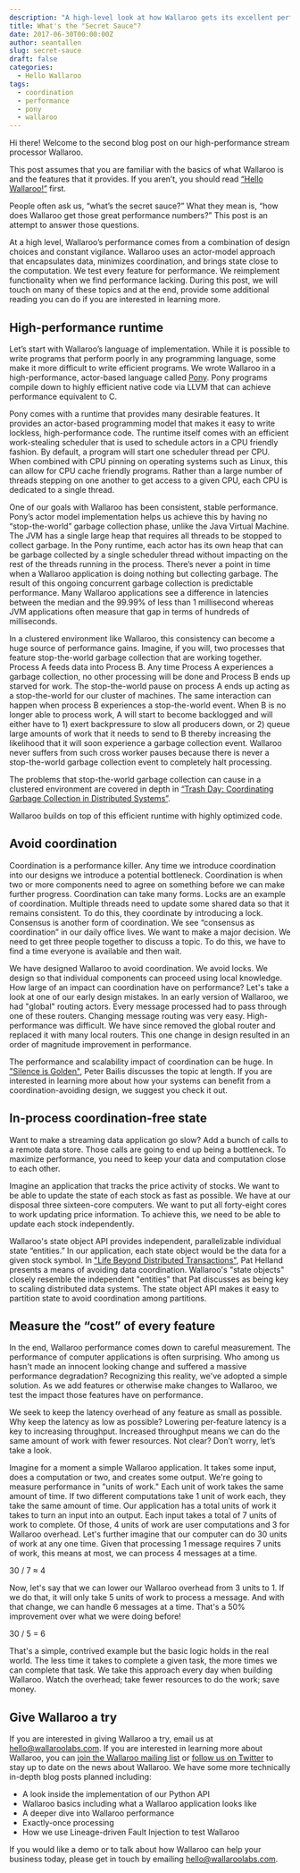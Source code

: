 ```yaml
---
description: "A high-level look at how Wallaroo gets its excellent performance."
title: What's the "Secret Sauce"?
date: 2017-06-30T00:00:00Z
author: seantallen
slug: secret-sauce
draft: false
categories: 
  - Hello Wallaroo
tags:
  - coordination
  - performance
  - pony
  - wallaroo
---
```

Hi there! Welcome to the second blog post on our high-performance stream processor Wallaroo.
 
This post assumes that you are familiar with the basics of what Wallaroo is and the features that it provides. If you aren’t, you should read [“Hello Wallaroo!”](http://blog.wallaroolabs.com/2017/03/hello-wallaroo/) first.
 
People often ask us, “what’s the secret sauce?” What they mean is, “how does Wallaroo get those great performance numbers?” This post is an attempt to answer those questions. 
 
At a high level, Wallaroo’s performance comes from a combination of design choices and constant vigilance. Wallaroo uses an actor-model approach that encapsulates data, minimizes coordination, and brings state close to the computation. We test every feature for performance. We reimplement functionality when we find performance lacking.  During this post, we will touch on many of these topics and at the end, provide some additional reading you can do if you are interested in learning more.
 
## High-performance runtime
 
Let’s start with Wallaroo’s language of implementation. While it is possible to write programs that perform poorly in any programming language, some make it more difficult to write efficient programs. We wrote Wallaroo in a high-performance, actor-based language called [Pony](http://www.ponylang.org). Pony programs compile down to highly efficient native code via LLVM that can achieve performance equivalent to C. 
 
Pony comes with a runtime that provides many desirable features. It provides an actor-based programming model that makes it easy to write lockless, high-performance code. The runtime itself comes with an efficient work-stealing scheduler that is used to schedule actors in a CPU friendly fashion. By default, a program will start one scheduler thread per CPU. When combined with CPU pinning on operating systems such as Linux, this can allow for CPU cache friendly programs. Rather than a large number of threads stepping on one another to get access to a given CPU, each CPU is dedicated to a single thread. 
 
One of our goals with Wallaroo has been consistent, stable performance. Pony’s actor model implementation helps us achieve this by having no “stop-the-world” garbage collection phase, unlike the Java Virtual Machine. The JVM has a single large heap that requires all threads to be stopped to collect garbage. In the Pony runtime, each actor has its own heap that can be garbage collected by a single scheduler thread without impacting on the rest of the threads running in the process. There’s never a point in time when a Wallaroo application is doing nothing but collecting garbage. The result of this ongoing concurrent garbage collection is predictable performance. Many Wallaroo applications see a difference in latencies between the median and the 99.99% of less than 1 millisecond whereas JVM applications often measure that gap in terms of hundreds of milliseconds. 
 
In a clustered environment like Wallaroo, this consistency can become a huge source of performance gains. Imagine, if you will, two processes that feature stop-the-world garbage collection that are working together. Process A feeds data into Process B. Any time Process A experiences a garbage collection, no other processing will be done and Process B ends up starved for work. The stop-the-world pause on process A ends up acting as a stop-the-world for our cluster of machines. The same interaction can happen when process B experiences a stop-the-world event. When B is no longer able to process work, A will start to become backlogged and will either have to 1) exert backpressure to slow all producers down, or 2) queue large amounts of work that it needs to send to B thereby increasing the likelihood that it will soon experience a garbage collection event. Wallaroo never suffers from such cross worker pauses because there is never a stop-the-world garbage collection event to completely halt processing. 
 
The problems that stop-the-world garbage collection can cause in a clustered environment are covered in depth in [“Trash Day: Coordinating Garbage Collection in Distributed Systems”](https://www.usenix.org/system/files/conference/hotos15/hotos15-paper-maas.pdf).
 
Wallaroo builds on top of this efficient runtime with highly optimized code.
 
## Avoid coordination
 
Coordination is a performance killer. Any time we introduce coordination into our designs we introduce a potential bottleneck. Coordination is when two or more components need to agree on something before we can make further progress. Coordination can take many forms.  Locks are an example of coordination. Multiple threads need to update some shared data so that it remains consistent. To do this, they coordinate by introducing a lock. Consensus is another form of coordination. We see “consensus as coordination” in our daily office lives. We want to make a major decision. We need to get three people together to discuss a topic. To do this, we have to find a time everyone is available and then wait. 
 
We have designed Wallaroo to avoid coordination. We avoid locks. We design so that individual components can proceed using local knowledge. How large of an impact can coordination have on performance? Let's take a look at one of our early design mistakes. In an early version of Wallaroo, we had "global" routing actors. Every message processed had to pass through one of these routers. Changing message routing was very easy. High-performance was difficult. We have since removed the global router and replaced it with many local routers. This one change in design resulted in an order of magnitude improvement in performance.
 
The performance and scalability impact of coordination can be huge.  In ["Silence is Golden"](https://www.youtube.com/watch?v=EYJnWttrC9k), Peter Bailis discusses the topic at length. If you are interested in learning more about how your systems can benefit from a coordination-avoiding design, we suggest you check it out.
 
## In-process coordination-free state
 
Want to make a streaming data application go slow? Add a bunch of calls to a remote data store. Those calls are going to end up being a bottleneck. To maximize performance, you need to keep your data and computation close to each other.
 
Imagine an application that tracks the price activity of stocks. We want to be able to update the state of each stock as fast as possible. We have at our disposal three sixteen-core computers. We want to put all forty-eight cores to work updating price information. To achieve this, we need to be able to update each stock independently. 
 
Wallaroo's state object API provides independent, parallelizable individual state “entities.”  In our application, each state object would be the data for a given stock symbol. In ["Life Beyond Distributed Transactions"](https://blog.acolyer.org/2014/11/20/life-beyond-distributed-transactions/), Pat Helland presents a means of avoiding data coordination. Wallaroo's "state objects" closely resemble the independent "entities" that Pat discusses as being key to scaling distributed data systems. The state object API makes it easy to partition state to avoid coordination among partitions.
 
## Measure the “cost” of every feature
 
In the end, Wallaroo performance comes down to careful measurement. The performance of computer applications is often surprising. Who among us hasn't made an innocent looking change and suffered a massive performance degradation? Recognizing this reality, we've adopted a simple solution. As we add features or otherwise make changes to Wallaroo, we test the impact those features have on performance.
 
We seek to keep the latency overhead of any feature as small as possible. Why keep the latency as low as possible? Lowering per-feature latency is a key to increasing throughput. Increased throughput means we can do the same amount of work with fewer resources. Not clear? Don’t worry, let’s take a look.
 
Imagine for a moment a simple Wallaroo application. It takes some input, does a computation or two, and creates some output. We're going to measure performance in "units of work." Each unit of work takes the same amount of time. If two different computations take 1 unit of work each, they take the same amount of time. Our application has a total units of work it takes to turn an input into an output. Each input takes a total of 7 units of work to complete. Of those, 4 units of work are user computations and 3 for Wallaroo overhead. Let's further imagine that our computer can do 30 units of work at any one time. Given that processing 1 message requires 7 units of work, this means at most, we can process 4 messages at a time.
 
30 / 7 ≈ 4
 
Now, let's say that we can lower our Wallaroo overhead from 3 units to 1. If we do that, it will only take 5 units of work to process a message. And with that change, we can handle 6 messages at a time. That's a 50% improvement over what we were doing before!
 
30 / 5 = 6
 
That's a simple, contrived example but the basic logic holds in the real world. The less time it takes to complete a given task, the more times we can complete that task. We take this approach every day when building Wallaroo. Watch the overhead; take fewer resources to do the work; save money.
 
## Give Wallaroo a try
 
If you are interested in giving Wallaroo a try, email us at [hello@wallaroolabs.com](mailto:hello@wallaroolabs.com). If you are interested in learning more about Wallaroo, you can [join the Wallaroo mailing list](http://eepurl.com/cnE5Cv) or [follow us on Twitter](https://twitter.com/wallaroolabs) to stay up to date on the news about Wallaroo. We have some more technically in-depth blog posts planned including:
 
- A look inside the implementation of our Python API
- Wallaroo basics including what a Wallaroo application looks like
- A deeper dive into Wallaroo performance
- Exactly-once processing 
- How we use Lineage-driven Fault Injection to test Wallaroo
 
If you would like a demo or to talk about how Wallaroo can help your business today, please get in touch by emailing [hello@wallaroolabs.com](mailto:hello@wallaroolabs.com).
